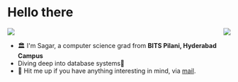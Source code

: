 # Hello there
<img src="https://user-images.githubusercontent.com/74038190/212284100-561aa473-3905-4a80-b561-0d28506553ee.gif" width=auto>

<img align="right" src="https://skillicons.dev/icons?i=nodejs,laravel,java,c,cpp,php,mysql,postgres,mongodb,&perline=3" />


- 🏛️ I'm Sagar, a computer science grad from **BITS Pilani, Hyderabad Campus**
- Diving deep into database systems🚀
- 💬 Hit me up if you have anything interesting in mind, via [mail](mailto:sagar.supergi0@gmail.com).
